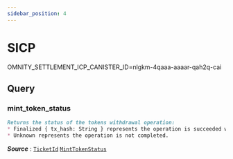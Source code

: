 ```yaml
---
sidebar_position: 4
---
```


# SICP
OMNITY_SETTLEMENT_ICP_CANISTER_ID=nlgkm-4qaaa-aaaar-qah2q-cai

## Query
### mint_token_status
```md title="mint_token_status(ticket_id: TicketId) -> MintTokenStatus"
Returns the status of the tokens withdrawal operation:
* Finalized { tx_hash: String } represents the operation is succeeded with the transaction hash on the icp.
* Unknown represents the operation is not completed.
```
***Source*** : 
[`TicketId`](https://github.com/octopus-network/omnity-interoperability/blob/main/types/src/lib.rs#L26)
[`MintTokenStatus`](https://github.com/octopus-network/omnity-interoperability/blob/main/types/src/lib.rs#L773)